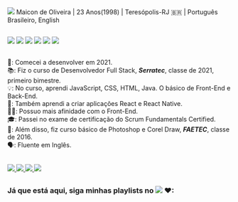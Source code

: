 <img src="https://cdn.discordapp.com/attachments/870060239288950834/878408464601342012/banner.gif" />
Maicon de Oliveira  |  23 Anos(1998)  |  Teresópolis-RJ 🇧🇷   |  Português Brasileiro, English   

##

<div>
  <img src="https://img.shields.io/badge/HTML5-E34F26?style=for-the-badge&logo=html5&logoColor=white" />
  <img src="https://img.shields.io/badge/CSS-239120?&style=for-the-badge&logo=css3&logoColor=white" />
  <img src="https://img.shields.io/badge/JavaScript-F7DF1E?style=for-the-badge&logo=javascript&logoColor=black" />
  <img src="https://img.shields.io/badge/Java-ED8B00?style=for-the-badge&logo=java&logoColor=white" />
  <img src="https://img.shields.io/badge/React-20232A?style=for-the-badge&logo=react&logoColor=61DAFB" />
  <img src="https://img.shields.io/badge/React_Native-20232A?style=for-the-badge&logo=react&logoColor=61DAFB" />

</div>

##

📅: Comecei a desenvolver em 2021. <br>
📚: Fiz o curso de Desenvolvedor Full Stack, ***Serratec***, classe de 2021, primeiro bimestre.  <br>
💡: No curso, aprendi JavaScript, CSS, HTML, Java. O básico de Front-End e Back-End.  <br>
📱: Também aprendi a criar aplicações React e React Native.  <br>
👨‍💻: Possuo mais afinidade com o Front-End.  <br>
🎓: Passei no exame de certificação do Scrum Fundamentals Certified. <br>
🎨: Além disso, fiz curso básico de Photoshop e Corel Draw, ***FAETEC***, classe de 2016.  <br>
🗣: Fluente em Inglês.  <br>

##

<div>
  <a href="mailto:maiconcrvg21@gmail.com">
    <img src="https://img.shields.io/badge/Gmail-D14836?style=for-the-badge&logo=gmail&logoColor=white" />
  </a>
  <a href="https://www.facebook.com/miqito/">
    <img src="https://img.shields.io/badge/Facebook-1877F2?style=for-the-badge&logo=facebook&logoColor=white" />
  </a>
  <a href="https://www.instagram.com/miqitoonline/">
    <img src="https://img.shields.io/badge/Instagram-E4405F?style=for-the-badge&logo=instagram&logoColor=white" />
  </a>
  <a href="https://www.linkedin.com/in/maicon-oliveira-a16986212/">
    <img src="https://img.shields.io/badge/LinkedIn-0077B5?style=for-the-badge&logo=linkedin&logoColor=white" />
  </a>
</div>

##

### **Já que está aqui, siga minhas playlists no** <a href="https://open.spotify.com/user/maiconcrvg21?si=bd6d7b14e76c4062"><img src="https://img.shields.io/badge/Spotify-1ED760?&style=for-the-badge&logo=spotify&logoColor=white" /></a> ❤:

